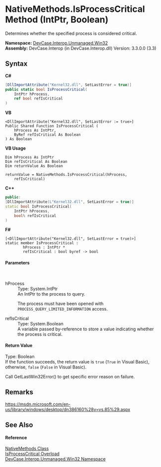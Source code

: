 # NativeMethods.IsProcessCritical Method (IntPtr, Boolean)
 

Determines whether the specified process is considered critical.

**Namespace:**&nbsp;<a href="N_DevCase_Interop_Unmanaged_Win32">DevCase.Interop.Unmanaged.Win32</a><br />**Assembly:**&nbsp;DevCase.Interop (in DevCase.Interop.dll) Version: 3.3.0.0 (3.3)

## Syntax

**C#**<br />
``` C#
[DllImportAttribute("Kernel32.dll", SetLastError = true)]
public static bool IsProcessCritical(
	IntPtr hProcess,
	ref bool refIsCritical
)
```

**VB**<br />
``` VB
<DllImportAttribute("Kernel32.dll", SetLastError := true>]
Public Shared Function IsProcessCritical ( 
	hProcess As IntPtr,
	ByRef refIsCritical As Boolean
) As Boolean
```

**VB Usage**<br />
``` VB Usage
Dim hProcess As IntPtr
Dim refIsCritical As Boolean
Dim returnValue As Boolean

returnValue = NativeMethods.IsProcessCritical(hProcess, 
	refIsCritical)
```

**C++**<br />
``` C++
public:
[DllImportAttribute(L"Kernel32.dll", SetLastError = true)]
static bool IsProcessCritical(
	IntPtr hProcess, 
	bool% refIsCritical
)
```

**F#**<br />
``` F#
[<DllImportAttribute("Kernel32.dll", SetLastError = true)>]
static member IsProcessCritical : 
        hProcess : IntPtr * 
        refIsCritical : bool byref -> bool 

```


#### Parameters
&nbsp;<dl><dt>hProcess</dt><dd>Type: System.IntPtr<br />An IntPtr to the process to query. 

 The process must have been opened with `PROCESS_QUERY_LIMITED_INFORMATION` access.</dd><dt>refIsCritical</dt><dd>Type: System.Boolean<br />A variable passed by-reference to store a value indicating whether the process is critical.</dd></dl>

#### Return Value
Type: Boolean<br />If the function succeeds, the return value is `true` (`True` in Visual Basic), otherwise, `false` (`False` in Visual Basic). 

 Call GetLastWin32Error() to get specific error reason on failure.

## Remarks
<a href="https://msdn.microsoft.com/en-us/library/windows/desktop/dn386160%28v=vs.85%29.aspx" target="_blank">https://msdn.microsoft.com/en-us/library/windows/desktop/dn386160%28v=vs.85%29.aspx</a>

## See Also


#### Reference
<a href="T_DevCase_Interop_Unmanaged_Win32_NativeMethods">NativeMethods Class</a><br /><a href="Overload_DevCase_Interop_Unmanaged_Win32_NativeMethods_IsProcessCritical">IsProcessCritical Overload</a><br /><a href="N_DevCase_Interop_Unmanaged_Win32">DevCase.Interop.Unmanaged.Win32 Namespace</a><br />